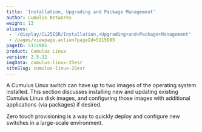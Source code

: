```yaml
---
title: 'Installation, Upgrading and Package Management'
author: Cumulus Networks
weight: 13
aliases:
 - '/display/CL25ESR/Installation,+Upgrading+and+Package+Management'
 - /pages/viewpage.action?pageId=5115985
pageID: 5115985
product: Cumulus Linux
version: 2.5.12
imgData: cumulus-linux-25esr
siteSlug: cumulus-linux-25esr
---
```

A Cumulus Linux switch can have up to two images of the operating system
installed. This section discusses installing new and updating existing
Cumulus Linux disk images, and configuring those images with additional
applications (via packages) if desired.

Zero touch provisioning is a way to quickly deploy and configure new
switches in a large-scale environment.

<article id="html-search-results" class="ht-content" style="display: none;">

</article>

<footer id="ht-footer">

</footer>
